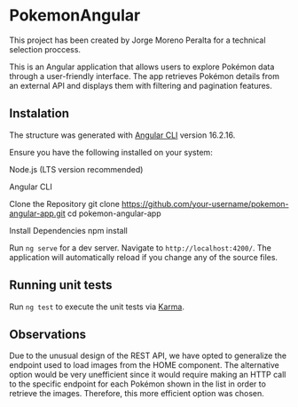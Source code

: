 # PokemonAngular

This project has been created by Jorge Moreno Peralta for a technical selection proccess.

This is an Angular application that allows users to explore Pokémon data through a user-friendly interface. The app retrieves Pokémon details from an external API and displays them with filtering and pagination features.

## Instalation

The structure was generated with [Angular CLI](https://github.com/angular/angular-cli) version 16.2.16.

Ensure you have the following installed on your system:

Node.js (LTS version recommended)

Angular CLI

Clone the Repository
git clone https://github.com/your-username/pokemon-angular-app.git
cd pokemon-angular-app

Install Dependencies
npm install

Run `ng serve` for a dev server. Navigate to `http://localhost:4200/`. The application will automatically reload if you change any of the source files.



## Running unit tests

Run `ng test` to execute the unit tests via [Karma](https://karma-runner.github.io).

## Observations

Due to the unusual design of the REST API, we have opted to generalize the endpoint used to load images from the HOME component. The alternative option would be very unefficient since it would require making an HTTP call to the specific endpoint for each Pokémon shown in the list in order to retrieve the images. Therefore, this more efficient option was chosen.
